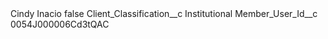 <?xml version="1.0" encoding="UTF-8"?>
<CustomMetadata xmlns="http://soap.sforce.com/2006/04/metadata" xmlns:xsi="http://www.w3.org/2001/XMLSchema-instance" xmlns:xsd="http://www.w3.org/2001/XMLSchema">
    <label>Cindy Inacio</label>
    <protected>false</protected>
    <values>
        <field>Client_Classification__c</field>
        <value xsi:type="xsd:string">Institutional</value>
    </values>
    <values>
        <field>Member_User_Id__c</field>
        <value xsi:type="xsd:string">0054J000006Cd3tQAC</value>
    </values>
</CustomMetadata>
